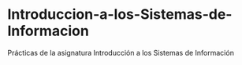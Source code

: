 # Introduccion-a-los-Sistemas-de-Informacion
Prácticas de la asignatura Introducción a los Sistemas de Información
